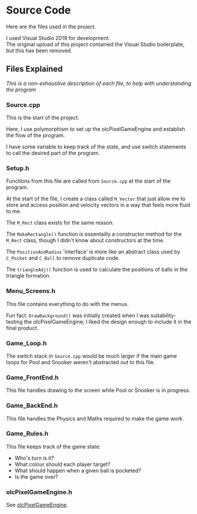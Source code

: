 <h1>Source Code</h1>

Here are the files used in the project.

I used Visual Studio 2019 for development. <br>
The original upload of this project contained the Visual Studio boilerplate, but this has been removed.


<h2>Files Explained</h1>

*This is a non-exhaustive description of each file, to help with understanding the program*

<h3>Source.cpp</h3>

This is the start of the project. <br>

Here, I use polymorphism to set up the olcPixelGameEngine and establish the flow of the program. <br>

I have some variable to keep track of the state, and use switch statements to call the desired part of the program.



<h3>Setup.h</h3>

Functions from this file are called from `Source.cpp` at the start of the program. <br>

At the start of the file, I create a class called `M_Vector` that just allow me to store and access position and velocity vectors in a way that feels more fluid to me. <br>

The `M_Rect` class exists for the same reason. <br>

The `MakeRectangle()` function is essentailly a constructor method for the `M_Rect` class, though I didn't know about constructors at the time.<br>

The `PositionAndRadius` 'interface' is more like an abstract class used by `C_Pocket` and `C_Ball` to remove duplicate code.<br>

The `triangleAdj()` function is used to calculate the positions of balls in the triangle formation.



<h3>Menu_Screens.h</h3>

This file contains everything to do with the menus.

Fun fact: `DrawBackground()` was initially created when I was suitability-testing the olcPixelGameEngine; I liked the design enough to include it in the final product.



<h3>Game_Loop.h</h3>

The switch stack in `Source.cpp` would be much larger if the main game loops for Pool and Snooker weren't abstracted out to this file.



<h3>Game_FrontEnd.h</h3>

This file handles drawing to the screen while Pool or Snooker is in progress.



<h3>Game_BackEnd.h</h3>

This file handles the Physics and Maths required to make the game work.



<h3>Game_Rules.h</h3>

This file keeps track of the game state: <br>
- Who's turn is it? <br>
- What colour should each player target? <br>
- What should happen when a given ball is pocketed? <br>
- Is the game over?



<h3>olcPixelGameEngine.h</h3>
See <a href="https://github.com/OneLoneCoder/olcPixelGameEngine">olcPixelGameEngine</a>.

